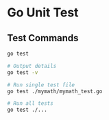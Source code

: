# Go Unit Test

## Test Commands
```sh
go test

# Output details
go test -v

# Run single test file
go test ./mymath/mymath_test.go

# Run all tests
go test ./...
```